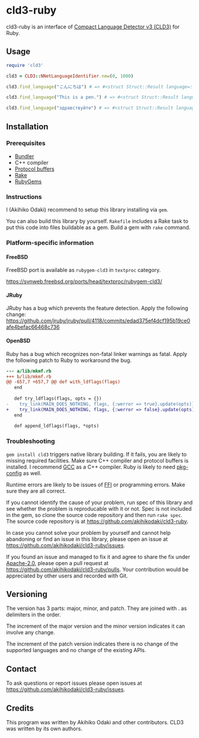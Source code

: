 # cld3-ruby
cld3-ruby is an interface of [Compact Language Detector v3 (CLD3)](https://github.com/google/cld3) for Ruby.

## Usage

```ruby
require 'cld3'

cld3 = CLD3::NNetLanguageIdentifier.new(0, 1000)

cld3.find_language("こんにちは") # => #<struct Struct::Result language=:ja, probability=1.0, reliable?=true, proportion=1.0, byte_ranges=[]>

cld3.find_language("This is a pen.") # => #<struct Struct::Result language=:en, probability=0.9999408721923828, reliable?=true, proportion=1.0, byte_ranges=[]>

cld3.find_language("здравствуйте") # => #<struct Struct::Result language=:ru, probability=0.3140212297439575, reliable?=false, proportion=1.0, byte_ranges=[]>
```

## Installation
### Prerequisites
* [Bundler](http://bundler.io/)
* C++ compiler
* [Protocol buffers](https://developers.google.com/protocol-buffers/)
* [Rake](https://ruby.github.io/rake/)
* [RubyGems](https://rubygems.org/)

### Instructions
I (Akihiko Odaki) recommend to setup this library installing via `gem`.

You can also build this library by yourself. `Rakefile` includes a Rake task to
put this code into files buildable as a gem. Build a gem with `rake` command.

### Platform-specific information

#### FreeBSD
FreeBSD port is available as `rubygem-cld3` in `textproc` category.

https://svnweb.freebsd.org/ports/head/textproc/rubygem-cld3/

#### JRuby
JRuby has a bug which prevents the feature detection. Apply the following
change:
https://github.com/jruby/jruby/pull/4118/commits/edad375ef4dcf195b19ce0afe4befac66468c736

#### OpenBSD
Ruby has a bug which recognizes non-fatal linker warnings as fatal. Apply the
following patch to Ruby to workaround the bug.

```diff
--- a/lib/mkmf.rb
+++ b/lib/mkmf.rb
@@ -657,7 +657,7 @@ def with_ldflags(flags)
   end
 
   def try_ldflags(flags, opts = {})
-    try_link(MAIN_DOES_NOTHING, flags, {:werror => true}.update(opts))
+    try_link(MAIN_DOES_NOTHING, flags, {:werror => false}.update(opts))
   end
 
   def append_ldflags(flags, *opts)
```

### Troubleshooting
`gem install cld3` triggers native library building. If it fails, you are likely
to missing required facilities. Make sure C++ compiler and protocol buffers
is installed. I recommend [GCC](https://gcc.gnu.org/) as a C++ compiler. Ruby is
likely to need [pkg-config](https://www.freedesktop.org/wiki/Software/pkg-config/)
as well.

Runtime errors are likely to be issues of [FFI](https://github.com/ffi/ffi) or
programming errors. Make sure they are all correct.

If you cannot identify the cause of your problem, run spec of this library and
see whether the problem is reproducable with it or not. Spec is not included in
the gem, so clone the source code repository and then run `rake spec`.
The source code repository is at
https://github.com/akihikodaki/cld3-ruby.

In case you cannot solve your problem by yourself and cannot help abandoning or
find an issue in this library, please open an issue at
https://github.com/akihikodaki/cld3-ruby/issues.

If you found an issue and managed to fix it and agree to share the fix under
[Apache-2.0](https://www.apache.org/licenses/LICENSE-2.0), please open a pull
request at https://github.com/akihikodaki/cld3-ruby/pulls. Your contribution
would be appreciated by other users and recorded with Git.

## Versioning

The version has 3 parts: major, minor, and patch. They are joined with . as
delimiters in the order.

The increment of the major version and the minor version indicates it can involve
any change.

The increment of the patch version indicates there is no change of the supported
languages and no change of the existing APIs.

## Contact

To ask questions or report issues please open issues at
https://github.com/akihikodaki/cld3-ruby/issues.

## Credits

This program was written by Akihiko Odaki and other contributors. CLD3 was
written by its own authors.
